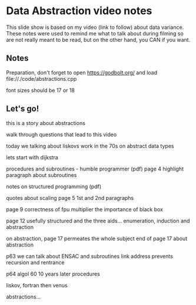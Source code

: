 # Data Abstraction video notes

This slide show is based on my video (link to follow) about data variance. These notes were used to remind me what to talk about during filming so are not really meant to be read, but on the other hand, you CAN if you want.

## Notes

Preparation, don't forget to open 
https://godbolt.org/
and load file://./code/abstractions.cpp

font sizes should be 17 or 18

## Let's go!

this is a story about abstractions

walk through questions that lead to this video 

today we talking about liskovs work in the 70s on abstract data types

lets start with dijkstra 

procedures and subroutines - humble programmer (pdf)
page 4 highlight paragraph about subroutines

notes on structured programming (pdf)

quotes about scaling 
page 5 1st and 2nd paragraphs

page 9 correctness of fpu multiplier
the importance of black box

page 12 
usefully structured and the three aids... enumeration, induction and abstraction

on abstraction, page 17 
permeates the whole subject 
end of page 17 about abstraction 

p63 we can talk about ENSAC and subroutines
link address prevents recursion and rentrance

p64
algol 60 10 years later procedures





liskov, fortran then venus 



abstractions... 






